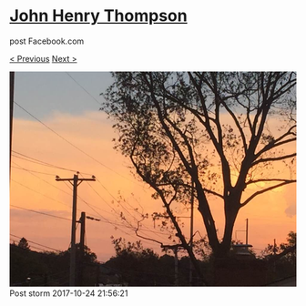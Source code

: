 # [John Henry Thompson](../README.md)
post Facebook.com

[< Previous](2017-10-27-2.md) [Next >](2017-10-22-1.md)

[![](../media/2017-10-24/Timeline-Photos-Post-storm.jpg)](../README.md)
Post storm
2017-10-24 21:56:21